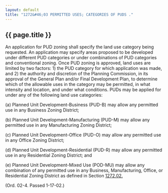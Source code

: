 ```yaml
---
layout: default 
title: "1272&#46;03 PERMITTED USES; CATEGORIES OF PUDS ."
---
```


{{ page.title }}
----------------

An application for PUD zoning shall specify the land use category being
requested. An application may specify areas proposed to be developed
under different PUD categories or under combinations of PUD categories
and conventional zoning. Once PUD zoning is approved, land uses are
limited by two factors: 1) the PUD category for which application was
made, and 2) the authority and discretion of the Planning Commission, in
its approval of the General Plan and/or Final Development Plan, to
determine which of the allowable uses in the category may be permitted,
in what intensity and location, and under what conditions. PUDs may be
applied for under any of the following land use categories:

​(a) Planned Unit Development-Business (PUD-B) may allow any permitted
use in any Business Zoning District;

​(b) Planned Unit Development-Manufacturing (PUD-M) may allow any
permitted use in any Manufacturing Zoning District;

​(c) Planned Unit Development-Office (PUD-O) may allow any permitted use
in any Office Zoning District;

​(d) Planned Unit Development-Residential (PUD-R) may allow any
permitted use in any Residential Zoning District; and

​(e) Planned Unit Development-Mixed Use (POD-MU) may allow any
combination of any permitted use in any Business, Manufacturing, Office,
or Residential Zoning District as defined in Section
[1272.02.](533c47b3.html)

(Ord. 02-4. Passed 1-17-02.)
